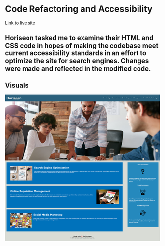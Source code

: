# Code Refactoring and Accessibility

[Link to live site](https://mnowacki80.github.io/fun-seo-refactor/)

## Horiseon tasked me to examine their HTML and CSS code in hopes of making the codebase meet current accessibility standards in an effort to optimize the site for search engines. Changes were made and reflected in the modified code.

## Visuals


![alt text](./Horeiseon-Social-Solution-Services-Inc-.png)
